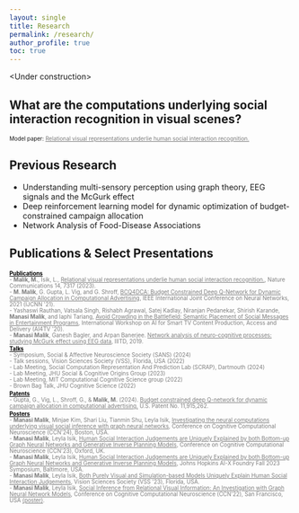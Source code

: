 ```yaml
---
layout: single
title: Research
permalink: /research/
author_profile: true
toc: true
---
```

\<Under construction\> <br>

## What are the computations underlying social interaction recognition in visual scenes?
<div style="font-size: 0.7em;">
    Model paper: <a href="https://www.nature.com/articles/s41467-023-43156-8" style="color: #7d7d7d;">Relational visual representations underlie human social interaction recognition.</a>
</div>

<!---
..some sort of abstract..
..figures..
..links to paper, posters for new stuff..
--->
## Previous Research
- Understanding multi-sensory perception using graph theory, EEG signals and the McGurk effect
- Deep reinforcement learning model for dynamic optimization of budget-constrained campaign allocation
- Network Analysis of Food-Disease Associations

## Publications & Select Presentations

<!-- Publications Section -->
<div style="font-size: 0.7em; font-weight: bold; text-decoration: underline; color: #000000; margin: 0; padding: 0;">
    Publications
</div>

<div style="color: #7d7d7d; font-size: 0.7em; margin: 0; padding: 0;">
    - <strong>Malik, M.</strong>, Isik, L., 
    <a href="https://www.nature.com/articles/s41467-023-43156-8" style="color: #7d7d7d;">Relational visual representations underlie human social interaction recognition.</a>, Nature Communications 14, 7317 (2023).
</div>

<div style="color: #7d7d7d; font-size: 0.7em; margin: 0; padding: 0;">
    - <strong>M. Malik</strong>, G. Gupta, L. Vig, and G. Shroff, 
    <a href="https://ieeexplore.ieee.org/document/9533838" style="color: #7d7d7d;">BCQ4DCA: Budget Constrained Deep Q-Network for Dynamic Campaign Allocation in Computational Advertising</a>, IEEE International Joint Conference on Neural Networks, 2021 (IJCNN '21).
</div>

<div style="color: #7d7d7d; font-size: 0.7em; margin: 0; padding: 0;">
    - Yashaswi Rauthan, Vatsala Singh, Rishabh Agrawal, Satej Kadlay, Niranjan Pedanekar, Shirish Karande, 
    <strong>Manasi Malik</strong>, and Iaphi Tariang, 
    <a href="https://dl.acm.org/doi/10.1145/3422839.3423065" style="color: #7d7d7d;">Avoid Crowding in the Battlefield: Semantic Placement of Social Messages in Entertainment Programs</a>, International Workshop on AI for Smart TV Content Production, Access and Delivery (AI4TV '20).
</div>

<div style="color: #7d7d7d; font-size: 0.7em; margin: 0; padding: 0;">
    - <strong>Manasi Malik</strong>, Ganesh Bagler, and Arpan Banerjee. 
    <a href="https://repository.iiitd.edu.in/jspui/handle/123456789/732" style="color: #7d7d7d;">Network analysis of neuro-cognitive processes: studying McGurk effect using EEG data</a>, IIITD, 2019.
</div>
<span style="display:block; margin-bottom: 0.2em;"></span>

<!-- Talks Section -->
<div style="font-size: 0.7em; font-weight: bold; text-decoration: underline; color: #000000; margin: 0; padding: 0;">
    Talks
</div>

<div style="color: #7d7d7d; font-size: 0.7em; margin: 0; padding: 0;">
    - Symposium, Social & Affective Neuroscience Society (SANS) (2024)
</div>

<div style="color: #7d7d7d; font-size: 0.7em; margin: 0; padding: 0;">
    - Talk sessions, Vision Sciences Society (VSS), Florida, USA (2022)
</div>

<div style="color: #7d7d7d; font-size: 0.7em; margin: 0; padding: 0;">
    - Lab Meeting, Social Computation Representation And Prediction Lab (SCRAP), Dartmouth (2024)
</div>

<div style="color: #7d7d7d; font-size: 0.7em; margin: 0; padding: 0;">
    - Lab Meeting, JHU Social & Cognitive Origins Group (2023)
</div>

<div style="color: #7d7d7d; font-size: 0.7em; margin: 0; padding: 0;">
    - Lab Meeting, MIT Computational Cognitive Science group (2022)
</div>

<div style="color: #7d7d7d; font-size: 0.7em; margin: 0; padding: 0;">
    - Brown Bag Talk, JHU Cognitive Science (2022)
</div>
<span style="display:block; margin-bottom: 0.2em;"></span>

<!-- Patents Section -->
<div style="font-size: 0.7em; font-weight: bold; text-decoration: underline; color: #000000; margin: 0; padding: 0;">
    Patents
</div>

<div style="color: #7d7d7d; font-size: 0.7em; margin: 0; padding: 0;">
    - Gupta, G., Vig, L., Shroff, G., & <strong>Malik, M.</strong> (2024). 
    <a href="https://patents.google.com/patent/US11915262B2/en" style="color: #7d7d7d;">Budget constrained deep Q-network for dynamic campaign allocation in computational advertising.</a> U.S. Patent No. 11,915,262.
</div>
<span style="display:block; margin-bottom: 0.2em;"></span>

<!-- Posters Section -->
<div style="font-size: 0.7em; font-weight: bold; text-decoration: underline; color: #000000; margin: 0; padding: 0;">
    Posters
</div>

<div style="color: #7d7d7d; font-size: 0.7em; margin: 0; padding: 0;">
    - <strong>Manasi Malik</strong>, Minjae Kim, Shari Liu, Tianmin Shu, Leyla Isik, 
    <a href="https://2024.ccneuro.org/pdf/137_Paper_authored_MM_CCN_2024_v3space.pdf" style="color: #7d7d7d;">Investigating the neural computations underlying visual social inference with graph neural networks</a>, Conference on Cognitive Computational Neuroscience (CCN'24), Boston, USA.
</div>

<div style="color: #7d7d7d; font-size: 0.7em; margin: 0; padding: 0;">
    - <strong>Manasi Malik</strong>, Leyla Isik, 
    <a href="https://2023.ccneuro.org/view_paper.php?PaperNum=1409" style="color: #7d7d7d;">Human Social Interaction Judgements are Uniquely Explained by both Bottom-up Graph Neural Networks and Generative Inverse Planning Models</a>, Conference on Cognitive Computational Neuroscience (CCN'23), Oxford, UK.
</div>

<div style="color: #7d7d7d; font-size: 0.7em; margin: 0; padding: 0;">
    - <strong>Manasi Malik</strong>, Leyla Isik, 
    <a href="https://ai.jhu.edu/ai-x-symposium-fall-2023/" style="color: #7d7d7d;">Human Social Interaction Judgements are Uniquely Explained by both Bottom-up Graph Neural Networks and Generative Inverse Planning Models</a>, Johns Hopkins AI-X Foundry Fall 2023 Symposium, Baltimore, USA.
</div>

<div style="color: #7d7d7d; font-size: 0.7em; margin: 0; padding: 0;">
    - <strong>Manasi Malik</strong>, Leyla Isik, 
    <a href="https://jov.arvojournals.org/article.aspx?articleid=2792260" style="color: #7d7d7d;">Both Purely Visual and Simulation-based Models Uniquely Explain Human Social Interaction Judgements</a>, Vision Sciences Society (VSS '23), Florida, USA.
</div>

<div style="color: #7d7d7d; font-size: 0.7em; margin: 0; padding: 0;">
    - <strong>Manasi Malik</strong>, Leyla Isik, 
    <a href="https://2022.ccneuro.org/view_paper.php?PaperNum=1142" style="color: #7d7d7d;">Social Inference from Relational Visual Information: An Investigation with Graph Neural Network Models</a>, Conference on Cognitive Computational Neuroscience (CCN'22), San Francisco, USA 
    <a href="https://cdn.flowcode.com/prodassets/CCN22_Poster_Manasi_Malik.pdf?ts=1661186627629155689" style="color: #7d7d7d;">(poster)</a>.
</div>



